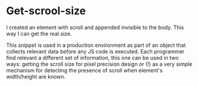 # Get-scrool-size


I created an element with scroll and appended invisible to the body. This way I can get the real size.

This snippet is used in a production environment as part of an object that collects relevant data before any JS code is executed. Each programmer find relevant a different set of information, this one can be used in two ways: getting the scroll size for pixel precision design or (!) as a very simple mechanism for detecting the presence of scroll when element's width/height are known.

